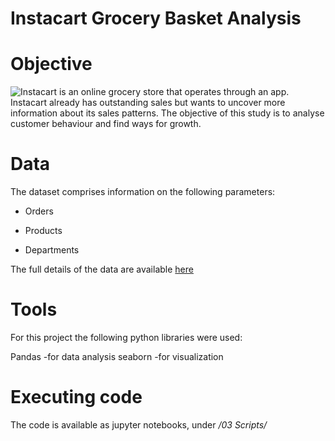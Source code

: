 #  Instacart Grocery Basket Analysis 


#  Objective 
![Instacart](https://www.instacart.com/assets/beetstrap/brand/2022/instacart-logo-color-6678cb82d531f8910d5ba270a11a7e9b56fc261371bda42ea7a5abeff3492e1c.svg)
 is an online grocery store that operates through an app. Instacart already has outstanding sales but wants to uncover more information
about its sales patterns. The objective of this study is to analyse customer behaviour and find ways for growth.

#  Data 

The dataset comprises information on the following parameters:

- Orders
* Products
+ Departments

The full details of the data are available [here](https://www.instacart.com/datasets/grocery-shopping-2017)

#  Tools 

For this project the following python libraries were used:

Pandas -for data analysis
seaborn -for visualization

# Executing code 

The code is available as jupyter notebooks, under _/03 Scripts/_


